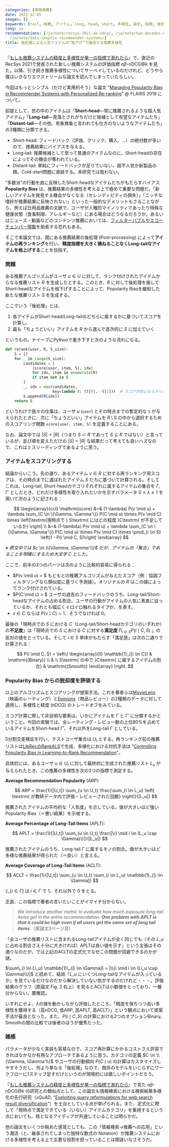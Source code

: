 ```yaml
---
categories: [情報推薦]
date: 2021-12-05
images: []
keywords: [tail, 推薦, アイテム, long, head, short, 多様性, 論文, 指標, 後処理]
lang: ja
recommendations: [/ja/note/recsys-2021-ab-ndcg/, /ja/note/two-decades-of-amazon-recommender/,
  /ja/note/data-skeptic-recommender-systems/]
title: 後処理による人気アイテムの“格下げ”で確保する推薦多様性
---
```


『[もしも推薦システムの精度と多様性が単一の指標で測れたら](/ja/note/recsys-2021-ab-ndcg/)』で、直近のRecSys 2021で発表された新しい推薦システムの評価指標 <!--email_off-->$\alpha\beta$-$\mathrm{nDCG@}k$<!--/email_off--> を見た。以降、引き続き推薦多様性についてサーベイしているのだけれど、どうやら僕はいきなりエクストリームな論文を読んでしまっていたらしい。

今回はもっとシンプル（だけど実用的そう）な論文 "[Managing Popularity Bias in Recommender Systems with Personalized Re-ranking](https://arxiv.org/abs/1901.07555)" @ FLAIRS 2019 について。

前提として、世の中のアイテムは「**Short-head**&mdash;常に推薦されるような超人気アイテム」「**Long-tail**&mdash;見落とされがちだけど候補として有望なアイテムたち」「**Distant-tail**&mdash;その他、有象無象と言われても仕方のないようなアイテムたち」の3種類に分類できる。

- Short-head: フィードバック（評価、クリック、購入、...）の絶対数が多いので、推薦結果にバイアスを与える。
- Long-tail: 推薦候補として至って普通のアイテムなのに、Short-headの存在によってその機会が奪われている。
- Distant-tail: 単純にフィードバックが足りていない、超不人気か新製品の類。Cold-start問題に直結する。本研究では扱わない。

“多数派”の行動を直に反映したShort-headなアイテムたちがもたらすバイアス **Popularity Bias** は、推薦結果の多様性を考える上で極めて重要な問題だ。「新しいアイテムを発見する機会がなくなる（セレンディピティの損失）」「ニッチな嗜好が推薦結果に反映されない」といった一般的なデメリットもさることながら、例えば日用品推薦の文脈で、ユーザが人種的マイノリティであったり特殊な健康状態（食事制限、アレルギーなど）にある場合はどうなるだろうか。あるいはニュース・動画などのコンテンツ推薦においては、[フィルターバブルやエコーチェンバー現象](/note/recsys-2021-echo-chambers-and-filter-bubbles/)を助長する恐れもある。

そこで本論文では、既にある推薦結果の後処理 (Post-processing) によって**アイテムの再ランキング**を行い、**精度指標を大きく損ねることなくLong-tailなアイテムを格上げする**ことを目指す。

### 問題

ある推薦アルゴリズムがユーザ $u \in U$ に対して、ランク付けされたアイテムからなる推薦リスト $R$ を生成したとする。このとき、$R$ に対して後処理を施してShort-headなアイテムを格下げすることによって、Popularity Biasを緩和した新たな推薦リスト $S$ を生成する。

ここでいう「後処理」とは、

1. 各アイテムがShort-head/Long-tailのどちらに属するかに基づいてスコアを計算し、
2. 最も「ちょうどいい」アイテムを $R$ から選んで逐次的に $S$ に加えていく

というもの。ナイーブにPythonで書き下すと次のような流れになる。

```py
def rerank(user, R, S_size):
    S = []
    for _ in range(S_size):
        candidates = [
            (score(user, item, S), idx)
            for idx, item in enumerate(R)
            if item not in S
        ]
        _, idx = max(candidates,
                     key=lambda t: (t[0], -t[1]))  # スコアが同じならオリジナルのランキングに従う
        S.append(R[idx])
    return S
```

というわけで我々の仕事は、ユーザ $u$ (`user`) とその時点までの暫定的な `S` が与えられたときに、次に「ちょうどいい」アイテムを $R \setminus S$ の中から選択するためのスコアリング関数 `score(user, item, S)` を定義することにある。

なお、論文中では $|S| < |R|$（つまり $S \subset R$ であって $S \subseteq R$ ではない）と言っているが、並び順を変えただけの $|S| = |R|$ な結果だって考えても良いハズなので、これはミスリーディングであるように思う。

### アイテムをスコアリングする

結論からいこう。先の通り、あるアイテム $v \in R$ に対する再ランキング用スコアは、その時点までに選ばれたアイテム $S$ たちに基づいて計算される。そしてこれは、Long-tail, Short-headカテゴリそれぞれに属するアイテムの集合を $\Gamma$, $\Gamma'$ としたとき、どれだけ多様性を取り入れたいかを示すパラメータ $0 \leq \lambda \leq 1$ を用いて次のように記される：

$$
\begin{array}{ccl}
\mathrm{score} &=& (1-\lambda) P(v \mid u) + \lambda \sum_{C \in \{\Gamma, \Gamma'\}} P(C \mid u) \times P(v \mid C) \times \left[\textrm{現時点で } S\textrm{ にはどの程度 }C\textrm{ が不足しているか} \right] \\
&=& (1-\lambda) P(v \mid u) + \lambda \sum_{C \in \{\Gamma, \Gamma'\}} P(C \mid u) \times P(v \mid C) \times \prod_{i \in S} \left(1 - P(i \mid C, S)\right)
\end{array}
$$

*※ 原文中では $c \in \\{\Gamma, \Gamma'\\}$ だが、アイテムの「集合」であることを明確にするため大文字 $C$ とした。*

ここで、前半の3つのパーツは次のように比較的容易に得られる：

- $P(v \mid u) = $ もともとの推薦アルゴリズムが与えたスコア（例：協調フィルタリングなら類似度に基づく予測値）。オリジナルの $R$ はこの値によってランク付けされている。
- $P(C \mid u) = $ ユーザの過去のフィードバックのうち、Long-tail/Short-headなアイテムの占める割合。ユーザの行動がアイテムの人気に素直に従っているか、それとも幅広くイロイロ触れるタイプか、を表す。
- $v \in C$ ならば $P(v \mid C) = 1$、そうでなければ $0$。

最後の「現時点での $S$ における $C$（Long-tail/Short-headカテゴリのいずれか）の**不足度**」は「現時点での $S$ における $C$ に対する**満足度** $\prod_{i \in S} P(i \mid C, S)$ 」の反対の値をとっている。そして $i \in S$ 単体がもたらす「満足感」は次の二通りで計算される：

$$
P(i \mid C, S) = \left\{ 
    \begin{array}{ll}
        \mathbb{1}_{[i \in C]} & \mathrm{(Binary)} \\
        & \\
        S\textrm{ の中で }C\textrm{ に属するアイテムの割合} & \mathrm{(Smooth)}
    \end{array} \right.
$$

### Popularity Bias からの脱却度を評価する

以上のアルゴリズムとスコアリングが提案手法。これを著者らは[MovieLens](https://movielens.org/)（映画のレーティング）と[Epinions](https://snap.stanford.edu/data/soc-Epinions1.html)（商品レビュー）の2種類のデータに対して適用し、多様性と精度 (nDCG) のトレードオフをみている。

スコア計算に際して非自明な要素は、いかにアイテムを $\Gamma$ と $\Gamma'$ に分類するかということ。今回の実験では、全レーティング・レビュー数の上位80%を占めているアイテムをShort-head $\Gamma'$、それ以外をLong-tail $\Gamma$ としている。

5分割交差検証を行い、テストユーザ集合は $U_t$ とする。再ランキング前の推薦リストは[LibRecのRankALS](https://github.com/guoguibing/librec/blob/3.0.0/core/src/main/java/net/librec/recommender/cf/ranking/RankALSRecommender.java)で生成、多様化における対抗手法は "[Controlling Popularity Bias in Learning-to-Rank Recommendation](https://dl.acm.org/doi/10.1145/3109859.3109912)"。

具体的には、あるユーザ $u \in U_t$ に対して最終的に生成された推薦リスト $L_u$ が与えられたとき、この推薦の多様性を次の3つの指標で測定する。

**Average Recommendation Popularity** (ARP):

$$
ARP = \frac{1}{|U_t|} \sum_{u \in U_t} \frac{\sum_{i \in L_u} \left[ i\textrm{ が教師データ内で評価・レビューされた回数} \right]}{|L_u|}
$$

推薦されたアイテムの平均的な「人気度」を示している。値が大きいほど強いPopularity Bias（＝悪い結果）を示唆する。

**Average Percentage of Long-Tail Items** (APLT):

$$
APLT = \frac{1}{|U_t|} \sum_{u \in U_t} \frac{|\{i \mid i \in (L_u \cap \Gamma)\}|}{|L_u|}
$$

推薦されたアイテムのうち、Long-tail $\Gamma$ に属するモノの割合。値が大きいほど多様な推薦結果が得られた（＝良い）と言える。

**Average Coverage of Long-Tail Items** (ACLT):

$$
ACLT = \frac{1}{|U_t|} \sum_{u \in U_t} \sum_{i \in L_u} \mathbb{1}_{[i \in \Gamma]}
$$

$\mathbb{1}\_{[i \in \Gamma]}$ は $i \in \Gamma$ で $1$、それ以外で $0$ をとる。

正直、この指標で著者の言いたいことがイマイチ分からない。

> *We introduce another metric to evaluate how much exposure long-tail items get in the entire recommendation. **One problem with APLT is that it could be high even if all users get the same set of long tail items**.*（原論文3ページ目）

「全ユーザの推薦リストに含まれるLong-tailアイテムが全く同じでも（その $L\_u$ に占める割合さえ十分に大きければ）APLTは良い値を示す」という主張はその通りなのだが、では上記のACLTの定式化でなぜこの問題が回避できるのかが謎。

$\sum\_{i \in L\_u} \mathbb{1}\_{[i \in \Gamma]} = |\\{i \mid i \in (L\_u \cap \Gamma)\\}|$ と読めて、結局「$L\_u$ にいくつLong-tailなアイテムが入っているか」を見ているだけなのだから解決していない気がするのだけれど・・・。評価結果のグラフ（原論文 Fig. 2 右上）を見るとACLTは小数値をとっており、一層分からない。要確認。

いずれにせよ、$\lambda$の値を動かしながら評価したところ、「精度を保ちつつ高い多様性を獲得する（高nDCG, 低ARP, 高APLT, 高ACLT）」という観点において提案手法が最良となった。また、$P(i \mid C, S)$ の計算における2つのオプションBinary, Smoothの間の比較では後者のほうが優秀だった。

### 雑感

パラメータが少なく実装も容易なので、スコア再計算にかかるコストさえ許容できればなかなか有用なアプローチであるように思う。カテゴリの定義 $C \in \\{\Gamma, \Gamma'\\}$ やユーザの行動傾向 $P(C \mid u)$ の計算はカスタマイズしやすそうだし、何より単なる「後処理」なので、既存のモデルをいじらずにワークフローに1ステップ足すだけというのが現場的には嬉しいポイントだろう。

『[もしも推薦システムの精度と多様性が単一の指標で測れたら](/ja/note/recsys-2021-ab-ndcg/)』で見た <!--email_off-->$\alpha\beta$-$\mathrm{nDCG@}k$<!--/email_off--> の研究との類似点として、この論文も情報検索における検索結果多様化の先行研究（*xQuAD;* "[Exploiting query reformulations for web search result diversification](https://dl.acm.org/doi/10.1145/1772690.1772780)"）を土台としている点が挙げられる。また、定式化に際して「現時点で満足できている（いない）アイテムカテゴリ」を重視するという点においても、核となるアイディアが共通していることは明らかだ。

他の論文をいくつか眺めた感覚としても、この「情報検索→推薦への応用」という潮流（と、継承されてしまった独特な数式の Notation）が推薦システムにおける多様性を考える上で主要な役割を担っていることは間違いなさそうだ。